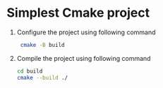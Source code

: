 # Simplest Cmake project

1. Configure the project using following command

   ```bash
    cmake -B build
    ```

2. Compile the project using following command

    ```bash
    cd build
    cmake --build ./
    ```
